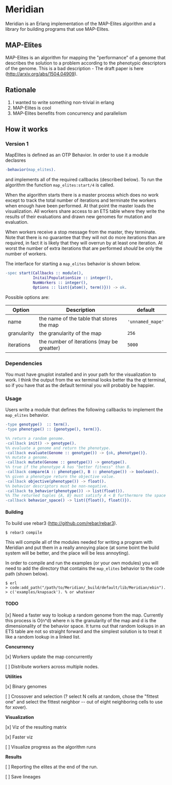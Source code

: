 # Meridian

Meridian is an Erlang implementation of the MAP-Elites algorithm
and a library for building programs that use MAP-Elites.

## MAP-Elites

MAP-Elites is an algorithm for mapping the "performance" of a genome
that describes the solution to a problem according to the phenotypic
descriptors of the genome. This is a bad description - The draft paper
is here (http://arxiv.org/abs/1504.04909).

## Rationale

1. I wanted to write something non-trivial in erlang
2. MAP-Elites is cool
3. MAP-Elites benefits from concurrency and parallelism

## How it works

### Version 1

MapElites is defined as an OTP Behavior. In order to use it a module declasres 
```erlang
-behavior(map_elites).
```
and implements all of the required callbacks (described below). To run the algorithm 
the function `map_elites:start/4` is called.

When the algorithm starts there is a master process which does no work
except to track the total number of iterations and terminate the workers 
when enough have been performed. At that point the master loads the 
visualization. All workers share access to an ETS table where they write 
the results of their evaluations and drawn new genomes for mutation and evaluation.

When workers receive a stop message from the master, they terminate. 
Note that there is no guarantee that they will not do more iterations 
than are required, in fact it is likely that they will overrun by at least
one iteration. At worst the number of extra iterations that are performed 
_should_ be only the number of workers. 

The interface for starting a `map_elites` behavior is shown below.

```erlang
-spec start(Callbacks :: module(), 
            InitailPopulationSize :: integer(), 
            NumWorkers :: integer(), 
            Options :: list({atom(), term()})) -> ok.
```

Possible options are:

Option      | Description                               | default
------      | -----------                               | ----
name        | the name of the table that stores the map | `'unnamed_mape'`
granularity | the granularity of the map                | `256`
iterations  | the number of iterations (may be greatter)| `5000`

### Dependencies

You must have gnuplot installed and in your path for the visualization to work.
I think the output from the wx terminal looks better tha the qt terminal, so 
if you have that as the default terminal you will probably be happier.

### Usage
Users write a module that defines the following callbacks to implement
the `map_elites` behavior.

```erlang
-type genotype()  :: term().
-type phenotype() :: {genotype(), term()}.

%% return a random genome.
-callback init() -> genotype().
%% evaluate a genome and return the phenotype.
-callback evaluate(Genome :: genotype()) -> {ok, phenotype()}.
%% mutate a genome.
-callback mutate(Genome :: genotype()) -> genotype().
%% true if the phenotype A has "better fitness" than B.
-callback compare(A :: phenotype(), B :: phenotype()) -> boolean().
%% given a phenotype return the objective value.
-callback objective(phenotype()) -> float().
%% behavior descriptors must be non-negative.
-callback to_behavior(phenotype()) -> list(float()).
%% The returned tuples {A, B} must satisfy A < B furthermore the space
-callback behavior_space() -> list({float(), float()}).
```

#### Building
To build use rebar3 (http://github.com/rebar/rebar3).

```
$ rebar3 compile
```

This will compile all of the modules needed for writing a program
with Meridian and put them in a really annoying place (at some boint
the build system will be better, and the place will be less
annoyting).

In order to compile and run the examples (or your own modules) you
will need to add the directory that contains the `map_elites` behavior
to the code path (shown below).

```
$ erl
> code:add_path("/path/to/Meridian/_build/default/lib/Meridian/ebin").
> c('examples/knapsack'). % or whatever
```

#### TODO
[x] Need a faster way to lookup a random genome from the map. Currently this process is 
    O(n^d) where n is the granularity of the map and d is the dimensionality of the behavior space.
    It turns out that random lookups in an
    ETS table are not so straight forward and the simplest solution is to treat it like 
    a random lookup in a linked list.

**Concurrency**
    
[x] Workers update the map concurrently

[ ] Distribute workers across multiple nodes.

**Utilities**

[x] Binary genomes

[ ] Crossover and selection (? select N cells at random, chose the
"fittest one" and select the fittest neighbor -- out of eight
neighboring cells to use for xover).

**Visualization**

[x] Viz of the resulting matrix

[x] Faster viz

[ ] Visualize progress as the algorithm runs

**Results**

[ ] Reporting the elites at the end of the run.

[ ] Save lineages




